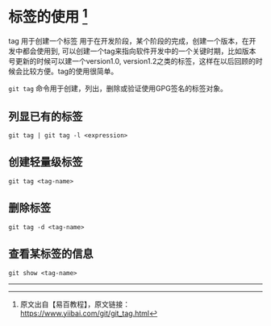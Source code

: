 # 标签的使用 [^id7]

tag 用于创建一个标签 用于在开发阶段，某个阶段的完成，创建一个版本，在开发中都会使用到, 可以创建一个tag来指向软件开发中的一个关键时期，比如版本号更新的时候可以建一个version1.0,  version1.2之类的标签，这样在以后回顾的时候会比较方便。tag的使用很简单。

`git tag` 命令用于创建，列出，删除或验证使用GPG签名的标签对象。

## 列显已有的标签

`git tag | git tag -l <expression>`

## 创建轻量级标签

`git tag <tag-name>`

## 删除标签

`git tag -d <tag-name>`

## 查看某标签的信息

`git show <tag-name>`

______________________________________________________________________

[^id7]: 原文出自【易百教程】，原文链接：<https://www.yiibai.com/git/git_tag.html>
